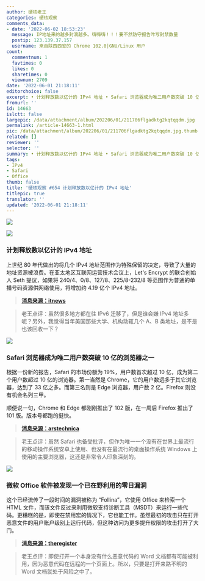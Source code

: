 ```yaml
---
author: 硬核老王
categories: 硬核观察
comments_data:
- date: '2022-06-02 18:53:23'
  message: IP地址来的越多封滴越多。嗨嗨嗨！！！要不然防守报告咋写封禁数量
  postip: 123.139.37.157
  username: 来自陕西西安的 Chrome 102.0|GNU/Linux 用户
count:
  commentnum: 1
  favtimes: 0
  likes: 0
  sharetimes: 0
  viewnum: 2709
date: '2022-06-01 21:18:11'
editorchoice: false
excerpt: • 计划释放数以亿计的 IPv4 地址 • Safari 浏览器成为唯二用户数突破 10 亿的浏览器之一 • 微软 Office 软件被发现一个已在野利用的零日漏洞
fromurl: ''
id: 14663
islctt: false
largepic: /data/attachment/album/202206/01/211706flgadktg2kqtqqdm.jpg
permalink: /article-14663-1.html
pic: /data/attachment/album/202206/01/211706flgadktg2kqtqqdm.jpg.thumb.jpg
related: []
reviewer: ''
selector: ''
summary: • 计划释放数以亿计的 IPv4 地址 • Safari 浏览器成为唯二用户数突破 10 亿的浏览器之一 • 微软 Office 软件被发现一个已在野利用的零日漏洞
tags:
- IPv4
- Safari
- Office
thumb: false
title: '硬核观察 #654 计划释放数以亿计的 IPv4 地址'
titlepic: true
translator: ''
updated: '2022-06-01 21:18:11'
---
```


![](/data/attachment/album/202206/01/211706flgadktg2kqtqqdm.jpg)


![](/data/attachment/album/202206/01/211717bpma9s0x09rrmxpe.jpg)


### 计划释放数以亿计的 IPv4 地址


上世纪 80 年代做出的将几个 IPv4 地址范围作为特殊保留的决定，导致了大量的地址资源被浪费。在亚太地区互联网运营技术会议上，Let's Encrypt 的联合创始人 Seth 提议，如果将 240/4、0/8、127/8、225/8-232/8 等范围作为普通的单播号码资源供网络使用，将增加约 4.19 亿个 IPv4 地址。



> 
> **[消息来源：itnews](https://www.itnews.com.au/news/freeing-up-of-hundreds-of-millions-of-ipv4-addresses-mooted-580689)**
> 
> 
> 



> 
> 老王点评：虽然很多地方都在往 IPv6 迁移了，但是谁会嫌 IPv4 地址多呢？另外，我觉得当年美国那些大学、机构动辄几个 A、B 类地址，是不是也该回收一下？
> 
> 
> 


![](/data/attachment/album/202206/01/211731gzt3ejxpj4y5g8c8.jpg)


### Safari 浏览器成为唯二用户数突破 10 亿的浏览器之一


根据一份新的报告，Safari 的市场份额为 19%，用户数首次超过 10 亿，成为第二个用户数超过 10 亿的浏览器。第一当然是 Chrome，它的用户数远多于其它浏览器，达到了 33 亿之多。而第三名则是 Edge 浏览器，用户数 2 亿。Firefox 则没有机会名列三甲。


顺便说一句，Chrome 和 Edge 都刚刚推出了 102 版，在一周后 Firefox 推出了 101 版。版本号都跑的挺快。



> 
> **[消息来源：arstechnica](https://arstechnica.com/gadgets/2022/05/safari-has-1-billion-users-but-it-still-cant-touch-chrome/)**
> 
> 
> 



> 
> 老王点评：虽然 Safari 也备受批评，但作为唯一一个没有在世界上最流行的移动操作系统安卓上使用、也没有在最流行的桌面操作系统 Windows 上使用的主要浏览器，这还是非常令人印象深刻的。
> 
> 
> 


![](/data/attachment/album/202206/01/211747wk2cwxc3cwcy2h5w.png)


### 微软 Office 软件被发现一个已在野利用的零日漏洞


这个已经流传了一段时间的漏洞被称为 “Follina”，它使用 Office 来检索一个 HTML 文件，而该文件反过来利用微软支持诊断工具（MSDT）来运行一些代码。更糟糕的是，即使在禁用宏的情况下，它也能工作。虽然最初的攻击只在打开恶意文件的用户账户级别上运行代码，但这种访问为更多提升权限的攻击打开了大门。



> 
> **[消息来源：theregister](https://www.theregister.com/2022/05/30/follina_microsoft_office_vulnerability/)**
> 
> 
> 



> 
> 老王点评：即使打开一个本身没有什么恶意代码的 Word 文档都有可能被利用，因为恶意代码在远程的一个页面上。所以，只要是打开来路不明的 Word 文档就处于风险之中了。
> 
> 
>